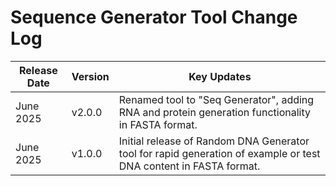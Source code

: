 # Sequence Generator Tool Change Log

| Release Date | Version | Key Updates |
|--------------|---------|-------------|
| June 2025    | v2.0.0  | Renamed tool to "Seq Generator", adding RNA and protein generation functionality in FASTA format. |
| June 2025    | v1.0.0  | Initial release of Random DNA Generator tool for rapid generation of example or test DNA content in FASTA format. |
